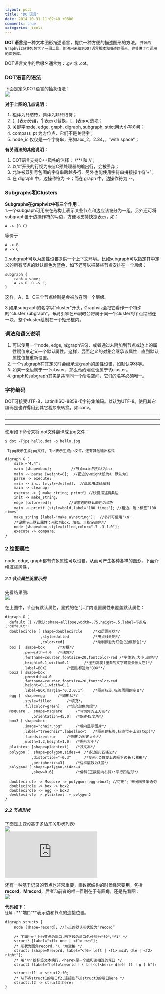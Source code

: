 ```yaml
---
layout: post
title: "DOT语言"
date: 2014-10-31 11:02:40 +0800
comments: true
categories: tools
---
```


**DOT语言**是一种文本图形描述语言，提供一种方便的描述图形的方法。
`开源的Graphviz软件包包含了一组工具，能够用来绘制DOT语言脚本和描述的图形，也提供了可调用的函数库。`

DOT语言文件的后缀名通常为：.gv 或 .dot。  

### DOT语言的语法

下面是定义DOT语言的抽象语法：  
![](http://cosail.github.io/images/dot-grammar.jpg")

**对于上图的几点说明：**

1. 粗体为终结符，斜体为非终结符；
2. (...)表示分组，‘|’表示可替换，[...]表示可选项；
3. 关键字node, edge, graph, digraph, subgraph, strict用大小写均可； 
4. compass_pt 为方位点，它们不是关键字；
5. node_id 仅仅是一个字符串，形如abc_2，2.34，<html-like>，“with space”；

**有关语法的其他说明：**  

1. DOT语言支持C++风格的注释： /**/ 和 //；  
2. 以‘#’开头的行视为来自C预处理器的输出行，会被丢弃；  
3. 允许被双引号包围的字符串跨越多行，另外也能使用字符串拼接操作符‘+’；
4. 在 digraph 中，边操作符为 ->；而在 graph 中，边操作符为 --。

### Subgraphs和Clusters

**Subgraphs在graphviz中有三个作用：**  
1.一个subgraph可用来在结构上表示某些节点和边应该被分为一组。另外还可将subgraph置于边操作符的两边，方便地支持快捷表示，如：
```
A -> {B C}
```
等价于
```
A -> B
A -> C
```

2.subgraph可以为属性设置提供一个上下文环境。比如subgraph可以指定其中定义的所有节点的默认颜色为蓝色，如下还可以把某些节点安排在一个层级：
```
subgraph {
	rank = same;
	A -> B; B -> C;
}
```
这样，A、B、C三个节点绘制是会被放在同一个层级。

3.如果subgraph的名字以“cluster”开头，Graphviz会把它看作一个特殊的"cluster subgraph"。布局引擎在布局时会将属于同一个cluster的节点绘制在一块，整个cluster绘制在一个矩形框内。

### 词法和语义说明

1. 可以使用一个node, edge, 或graph语句，或者通过未附加到节点或边上的属性赋值来定义一个默认属性。这样，后面定义的对象会继承该属性，直到默认属性值被重新设置。
2. 一个subgraph在其定义时会继承父graph的属性设置，如默认字体等。
3. 如果一条边属于一个cluster，那么他的端点也属于该cluster。
4. graph和subgraph其实是共享同一个命名空间，它们的名字必须唯一。

### 字符编码

DOT可接受UTF-8，Latin1(ISO-8859-1)字符集编码。默认为UTF-8。使用其它编码是也许得用到其它程序来转换，如iconv。



------
-------
--------
使用如下命令来将.dot文件翻译成.jpg文件：
```
$ dot -Tjpg hello.dot -o hello.jpg
```
`-Tjpg表示生成jpg文件,-Tps表示生成ps文件，还有其他输出格式`

```
digraph G {
	size ="4,4";
	main [shape=box];         //节点main的形状为box
	main -> parse [weight=8];  //把边的weight设为8，默认为1
	parse -> execute;
	main -> init [style=dotted];  //此边用虚线绘制
	main -> cleanup;
	execute -> { make_string; printf} //快捷描述两条边
	init -> make_string;
	edge [color=red];        //设置边的默认颜色为红色
	main -> printf [style=bold,label="100 times"]; //粗边，附上标签“100 times”
	make_string [label="make a\nstring"];  //多行可使用'\n'
	/*设置节点默认属性：形状为box，填充，且指定颜色*/
	node [shape=box,style=filled,color=".7 .3 1.0"]; 
	execute -> compare;
}
```

### 2 绘图属性

node, edge, graph都有许多属性可以设置，从而可产生各种各样的图形，下面介绍这些属性 。

##### 2.1 节点属性设置示例

先看结果图:  
![](http://cosail.github.io/images/2.1.node.jpg")  

在上图中，节点有默认属性，显式的在"[...]"内设置属性来覆盖默认属性：

```
digraph G {
  default [] //默认:shape=ellipse,width=.75,height=.5,label=节点名("default")
  doublecircle [ shape=doublecircle    	/*双层圈形状*/
				,style=dotted			/*用点线绘制*/
				,color=red]				/*绘制颜色为红色(边框颜色)*/
  box [  shape=box		/*方框*/
		,penwidth=4.0	/*线宽*/
		,fontname=courier,fontsize=20,fontcolor=red	/*字体名,大小,颜色*/
		,height=0.1,width=0.1		/*图形高宽(里面的文字可能会胀大它)*/
		,label=BOX]			/*图形标签为"BOX"*/
  box2 [ shape=box
		,penwidth=4.0
		,fontname=courier,fontsize=20,fontcolor=red
		,height=0.1,width=0.1
		,label=BOX,margin="0.2,0.1"]	/*图形标签,标签周围的空白*/
  egg [  shape=egg		/*卵形状*/
		,style=filled		/*填充*/
		,fillcolor=green]	/*填充颜色为绿*/
  Msquare [  shape=Msquare		/*带切角的正方形*/
			,orientation=45.0]	/*旋转45度角*/
  box3 [ shape=box	
		,image="chair.jpg"		/*框内显示图片*/
        ,label="treechair",labelloc=t	/*图形的标签,标签位于上部(top)*/
		,fixedsize=true		/*图形为固定大小*/
		,width=1.2,height=1.0]	/*图形大小*/
  plaintext [shape=plaintext]	/*裸文本*/
  polygon [  shape=polygon,sides=4	/*多边形,四条边*/
			,distortion="-0.3"		/*变形(负数使上边短下边长):梯形*/
			,peripheries=3]		/*边框层数为3层*/
  polygon2 [ shape=polygon,sides=4
			,skew=0.6]			/*偏斜(正数使向右斜):平行四边形*/

  doublecircle -> Msquare -> polygon; egg->box2; //可用';'来分隔多条语句
  doublecircle -> box -> box2
  doublecircle -> egg -> box3
  doublecircle -> plaintext -> polygon2
}
```

##### 2.2 节点形状

下面是主要的基于多边形的形状列表:  
![](http://cosail.github.io/images/2.2-1.node.jpg")  
![更多](http://www.graphviz.org/doc/info/shapes.html)

还有一种基于记录的节点也非常重要，画数据结构的时候经常要用，包括**record**，**Mrecord**，后者和前者的唯一区别在于有圆角。还是先看图：  
![](http://cosail.github.io/images/2.2-2.jpg")  

**代码如下：**  
`注解：`**“端口”**表示边和节点的连接位置。  
```
digraph structs { 
	node [shape=record]; //节点的默认形状设为“record”

	/* 下面"<>"中为节点的端口,两字段的端口名分别为"f0","f1" */
	struct2 [label="<f0> one | <f1> two"];
	/* 形状为圆角record，'\ '为空格 */
	struct1 [shape=Mrecord, label="<f0> left | <f1> mid\ dle | <f2> right"]; 
	/* 用'\n'给标签文本换行，<here>是一个能和边相连的端口 */
	struct3 [label="hello\nworld | { b |{c|<here> d|e}| f} | g | h"]; 

	struct1:f1 -> struct2:f0; 
	/* 从节点struct1的端口f2,连接到节点struct3的端口here */
	struct1:f2 -> struct3:here; 
} 
```


